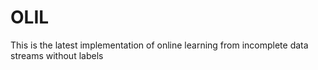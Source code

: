 # OLIL
This is the latest implementation of online learning from incomplete data streams without labels
